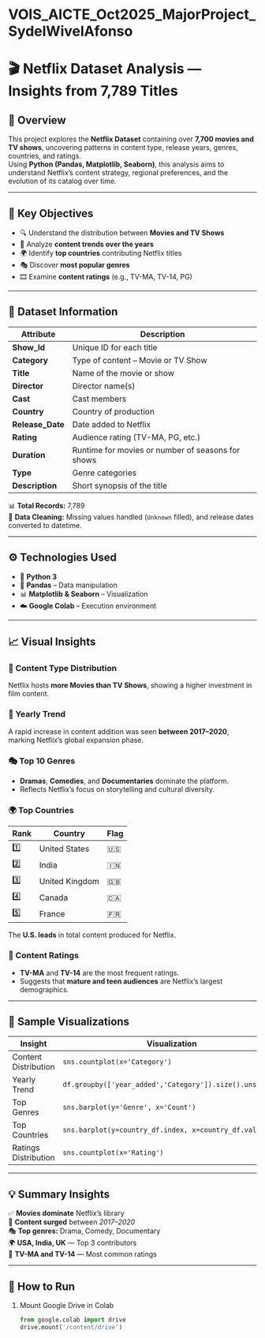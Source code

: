 # VOIS_AICTE_Oct2025_MajorProject_SydelWivelAfonso
# 🎬 Netflix Dataset Analysis — Insights from 7,789 Titles

## 📖 Overview  
This project explores the **Netflix Dataset** containing over **7,700 movies and TV shows**, uncovering patterns in content type, release years, genres, countries, and ratings.  
Using **Python (Pandas, Matplotlib, Seaborn)**, this analysis aims to understand Netflix’s content strategy, regional preferences, and the evolution of its catalog over time.

---

## 🧩 Key Objectives  
- 🔍 Understand the distribution between **Movies and TV Shows**  
- 📅 Analyze **content trends over the years**  
- 🌍 Identify **top countries** contributing Netflix titles  
- 🎭 Discover **most popular genres**  
- 🎞️ Examine **content ratings** (e.g., TV-MA, TV-14, PG)  

---

## 🧠 Dataset Information  

| Attribute | Description |
|------------|-------------|
| **Show_Id** | Unique ID for each title |
| **Category** | Type of content – Movie or TV Show |
| **Title** | Name of the movie or show |
| **Director** | Director name(s) |
| **Cast** | Cast members |
| **Country** | Country of production |
| **Release_Date** | Date added to Netflix |
| **Rating** | Audience rating (TV-MA, PG, etc.) |
| **Duration** | Runtime for movies or number of seasons for shows |
| **Type** | Genre categories |
| **Description** | Short synopsis of the title |

📊 **Total Records:** 7,789  
🧼 **Data Cleaning:** Missing values handled (`Unknown` filled), and release dates converted to datetime.

---

## ⚙️ Technologies Used  
- 🐍 **Python 3**  
- 📘 **Pandas** – Data manipulation  
- 📊 **Matplotlib & Seaborn** – Visualization  
- ☁️ **Google Colab** – Execution environment  

---

## 📈 Visual Insights  

### 🎥 Content Type Distribution  
Netflix hosts **more Movies than TV Shows**, showing a higher investment in film content.

### 📅 Yearly Trend  
A rapid increase in content addition was seen **between 2017–2020**, marking Netflix’s global expansion phase.

### 🎭 Top 10 Genres  
- **Dramas**, **Comedies**, and **Documentaries** dominate the platform.  
- Reflects Netflix’s focus on storytelling and cultural diversity.

### 🌍 Top Countries  
| Rank | Country | Flag |
|------|----------|------|
| 1️⃣ | United States | 🇺🇸 |
| 2️⃣ | India | 🇮🇳 |
| 3️⃣ | United Kingdom | 🇬🇧 |
| 4️⃣ | Canada | 🇨🇦 |
| 5️⃣ | France | 🇫🇷 |

The **U.S. leads** in total content produced for Netflix.

### 🔢 Content Ratings  
- **TV-MA** and **TV-14** are the most frequent ratings.  
- Suggests that **mature and teen audiences** are Netflix’s largest demographics.

---

## 🧮 Sample Visualizations  

| Insight | Visualization |
|----------|----------------|
| Content Distribution | `sns.countplot(x='Category')` |
| Yearly Trend | `df.groupby(['year_added','Category']).size().unstack()` |
| Top Genres | `sns.barplot(y='Genre', x='Count')` |
| Top Countries | `sns.barplot(y=country_df.index, x=country_df.values)` |
| Ratings Distribution | `sns.countplot(x='Rating')` |

---

## 💡 Summary Insights  
✅ **Movies dominate** Netflix’s library  
📆 **Content surged** between *2017–2020*  
🎭 **Top genres:** Drama, Comedy, Documentary  
🌍 **USA, India, UK** — Top 3 contributors  
🔞 **TV-MA and TV-14** — Most common ratings  

---

## 🚀 How to Run  

1. Mount Google Drive in Colab  
   ```python
   from google.colab import drive
   drive.mount('/content/drive')
